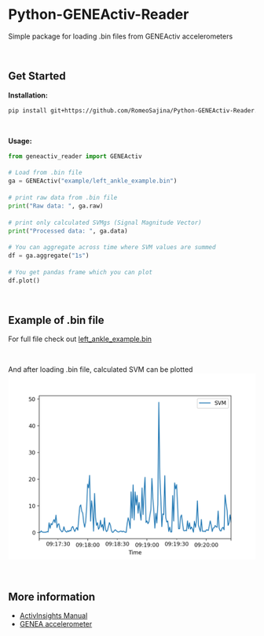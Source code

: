 # Python-GENEActiv-Reader

Simple package for loading .bin files from GENEActiv accelerometers

<br>

## Get Started

**Installation:**
```bash
pip install git+https://github.com/RomeoSajina/Python-GENEActiv-Reader.git
```

<br>

**Usage:**
```python
from geneactiv_reader import GENEActiv

# Load from .bin file
ga = GENEActiv("example/left_ankle_example.bin")

# print raw data from .bin file
print("Raw data: ", ga.raw)

# print only calculated SVMgs (Signal Magnitude Vector)
print("Processed data: ", ga.data)

# You can aggregate across time where SVM values are summed
df = ga.aggregate("1s")

# You get pandas frame which you can plot
df.plot()
```

<br>


## Example of .bin file
For full file check out [left_ankle_example.bin](./example/left_ankle_example.bin)

<br>

And after loading .bin file, calculated SVM can be plotted
![](./example/left_ankle_example.png)

<br>


## More information

- [ActivInsights Manual](https://www.activinsights.com/wp-content/uploads/2014/03/geneactiv_instruction_manual_v1.2.pdf)
- [GENEA accelerometer](https://core.ac.uk/download/pdf/288378797.pdf)
